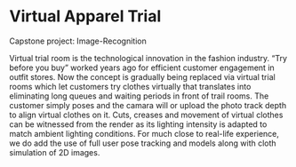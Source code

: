 # Virtual Apparel Trial 
Capstone project: Image-Recognition 

Virtual trial room is the technological innovation in the fashion industry. “Try before you buy” worked years ago for efficient customer engagement in outfit stores. Now the concept is gradually being replaced via virtual trial rooms which let customers try clothes virtually that translates into eliminating long queues and waiting periods in front of trail rooms. 
The customer simply poses and the camara will or upload the photo track depth to align virtual clothes on it. Cuts, creases and movement of virtual clothes can be witnessed from the render as its lighting intensity is adapted to match ambient lighting conditions. For much close to real-life experience, we do add the use of full user pose tracking and models along with cloth simulation of 2D images.
